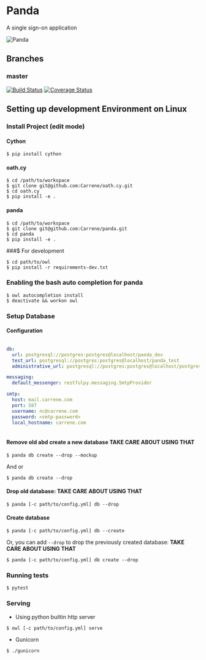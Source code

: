 # Panda
A single sign-on application

![Panda](http://tadalafilforsale.net/data/media/1/51830280.jpg)

## Branches

### master

[![Build Status](https://travis-ci.com/Carrene/panda.svg?token=QJx4YS88Uw3DGG4mp4z6&branch=master)](https://travis-ci.com/Carrene/panda)
[![Coverage Status](https://coveralls.io/repos/github/Carrene/panda/badge.svg?branch=master&t=ykm7UM)](https://coveralls.io/github/Carrene/panda?branch=master)


Setting up development Environment on Linux
----------------------------------

### Install Project (edit mode)

#### Cython

    $ pip install cython

#### oath.cy

    $ cd /path/to/workspace
    $ git clone git@github.com:Carrene/oath.cy.git
    $ cd oath.cy
    $ pip install -e .

#### panda
    
    $ cd /path/to/workspace
    $ git clone git@github.com:Carrene/panda.git
    $ cd panda
    $ pip install -e .
 
###$ For development
    
    $ cd path/to/owl
    $ pip install -r requirements-dev.txt
    
### Enabling the bash auto completion for panda

    $ owl autocompletion install   
    $ deactivate && workon owl

### Setup Database

#### Configuration

```yaml

db:
  url: postgresql://postgres:postgres@localhost/panda_dev
  test_url: postgresql://postgres:postgres@localhost/panda_test
  administrative_url: postgresql://postgres:postgres@localhost/postgres

messaging:
  default_messenger: restfulpy.messaging.SmtpProvider

smtp:
  host: mail.carrene.com
  port: 587
  username: nc@carrene.com
  password: <smtp-password>
  local_hostname: carrene.com
   
```

#### Remove old abd create a new database **TAKE CARE ABOUT USING THAT**

    $ panda db create --drop --mockup

And or

    $ panda db create --drop

#### Drop old database: **TAKE CARE ABOUT USING THAT**

    $ panda [-c path/to/config.yml] db --drop

#### Create database

    $ panda [-c path/to/config.yml] db --create

Or, you can add `--drop` to drop the previously created database: **TAKE CARE ABOUT USING THAT**

    $ panda [-c path/to/config.yml] db create --drop

### Running tests

    $ pytest
 
### Serving

- Using python builtin http server

```bash
$ owl [-c path/to/config.yml] serve
```    

- Gunicorn

```bash
$ ./gunicorn
```

